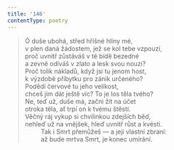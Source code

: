 ```yaml
---
title: '146'
contentType: poetry
---
```


<section>

> Ó duše ubohá, střed hříšné hlíny mé,  
> v plen daná žádostem, jež se kol tebe vzpouzí,  
> proč uvnitř zůstáváš v té bídě bezedné  
> a zevně odíváš v zlato a lesk svou nouzi?  
> Proč tolik nákladů, když jsi tu jenom host,  
> k výzdobě příbytku pro zánik určeného?  
> Podědí červové tu jeho velikost,  
> chceš jim dát ještě víc? To je los těla tvého?  
> Ne, teď už, duše má, začni žít na účet  
> otroka těla, ať trpí on k tvému štěstí.  
> Věčný ráj vykup si chvilinkou zdejších běd,  
> nehleď už na vnějšek, hleď uvnitř růst a kvésti.  
>          Tak i Smrt přemůžeš — a její vlastní zbraní:  
>          až bude mrtva Smrt, je konec umírání.

</section>
